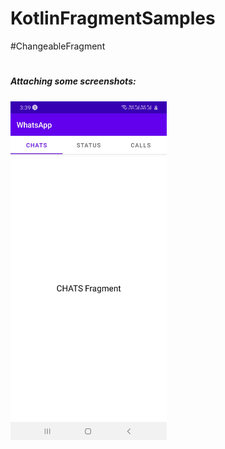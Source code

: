 # KotlinFragmentSamples
 #ChangeableFragment
#
##### <b> Attaching some screenshots: </b> 

<img src = "screenshots/image.jpg" width = "250" /> 


